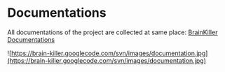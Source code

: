 # Documentations #

All documentations of the project are collected at same place: [BrainKiller Documentations](https://drive.google.com/folderview?id=0B_feRt4Qb-wkR045ZlE0NWxCRDA&usp=sharing)

![https://brain-killer.googlecode.com/svn/images/documentation.jpg](https://brain-killer.googlecode.com/svn/images/documentation.jpg)